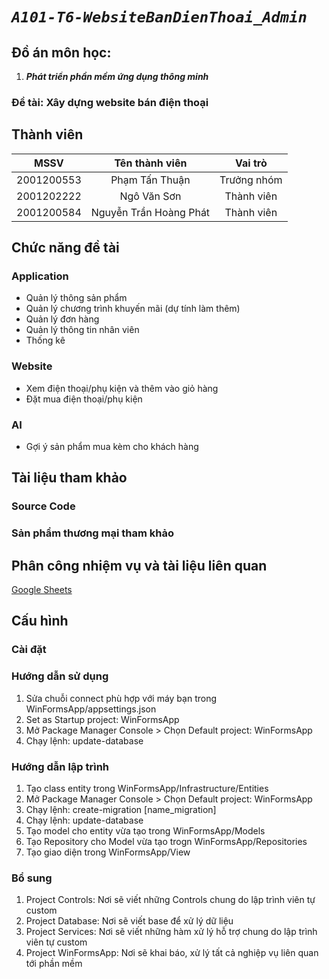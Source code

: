 # *`A101-T6-WebsiteBanDienThoai_Admin`*
## Đồ án môn học:
1. ***Phát triển phần mềm ứng dụng thông minh***
### Đề tài: Xây dựng website bán điện thoại

## Thành viên
 
|       MSSV       |      Tên thành viên          |    Vai trò       |
| :--------------: | :--------------------------: | :--------------: |
|    2001200553    |    Phạm Tấn Thuận            |    Trưởng nhóm   |
|    2001202222    |    Ngô Văn Sơn               |    Thành viên    |
|    2001200584    |    Nguyễn Trần Hoàng Phát    |    Thành viên    |

## Chức năng đề tài
### Application
- Quản lý thông sản phẩm
- Quản lý chương trình khuyến mãi (dự tính làm thêm)
- Quản lý đơn hàng
- Quản lý thông tin nhân viên
- Thống kê

### Website
- Xem điện thoại/phụ kiện và thêm vào giỏ hàng
- Đặt mua điện thoại/phụ kiện

### AI
- Gợi ý sản phẩm mua kèm cho khách hàng

## Tài liệu tham khảo
### Source Code

### Sản phẩm thương mại tham khảo

## Phân công nhiệm vụ và tài liệu liên quan
[Google Sheets](https://docs.google.com/spreadsheets/d/1U5_jiRfTzOF-wxRgiufHNVZSmLC6Zx-hAyzIIHhi5Iw/edit#gid=354158710)

## Cấu hình
### Cài đặt

### Hướng dẫn sử dụng
1. Sửa chuỗi connect phù hợp với máy bạn trong WinFormsApp/appsettings.json
2. Set as Startup project: WinFormsApp
3. Mở Package Manager Console > Chọn Default project: WinFormsApp
4. Chạy lệnh: update-database
### Hướng dẫn lập trình
1. Tạo class entity trong WinFormsApp/Infrastructure/Entities
2. Mở Package Manager Console > Chọn Default project: WinFormsApp
3. Chạy lệnh: create-migration [name_migration]
4. Chạy lệnh: update-database
5. Tạo model cho entity vừa tạo trong WinFormsApp/Models
6. Tạo Repository cho Model vừa tạo trogn WinFormsApp/Repositories
7. Tạo giao diện trong WinFormsApp/View
### Bổ sung
1. Project Controls: Nơi sẽ viết những Controls chung do lập trình viên tự custom
2. Project Database: Nơi sẽ viết base để xử lý dữ liệu
3. Project Services: Nơi sẽ viết những hàm xử lý hỗ trợ chung do lập trình viên tự custom
4. Project WinFormsApp: Nơi sẽ khai báo, xử lý tất cả nghiệp vụ liên quan tới phần mềm
